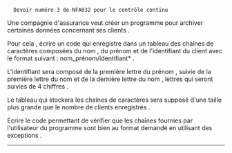       Devoir numéro 3 de NFA032 pour le contrôle continu




Une compagnie d'assurance veut créer un programme pour archiver certaines données concernant ses clients .
 
Pour cela , écrire un code qui enregistre dans un tableau des chaînes de caractères composées du nom , du prénom et de l'identifiant du client avec le format suivant : nom_prénom/identifiant* . 

L'identifiant sera composé de la première lettre du prénom , suivie de la première lettre du nom et de la dernière lettre du nom , lettres qui seront 
suivies de 4 chiffres .

Le tableau qui stockera les chaînes de caractères sera supposé d'une taille plus grande que le nombre de clients enregistrés .

Ecrire le code permettant de vérifier que les chaînes fournies par l'utilisateur du programme sont bien au format demandé en utilisant des exceptions . 


********************************************************************************************************************************
